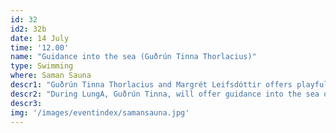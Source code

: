 ```yaml
---
id: 32
id2: 32b
date: 14 July
time: '12.00'
name: "Guidance into the sea (Guðrún Tinna Thorlacius)"
type: Swimming
where: Saman Sauna
descr1: "Guðrún Tinna Thorlacius and Margrét Leifsdóttir offers playful sea swimming experiences for grownups under the name 'Happier you'. They guide and support participants to play with the boundaries of their comfort zone by relaxing into the uncomfortable. The main focus is to experience wellbeing, gentleness and happiness around good people."
descr2: "During LungA, Guðrún Tinna, will offer guidance into the sea on Monday, Thursday and Friday."
descr3: 
img: '/images/eventindex/samansauna.jpg'
---
```

